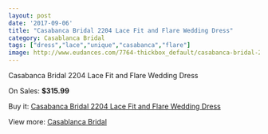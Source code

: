 ```yaml
---
layout: post
date: '2017-09-06'
title: "Casabanca Bridal 2204 Lace Fit and Flare Wedding Dress"
category: Casablanca Bridal
tags: ["dress","lace","unique","casabanca","flare"]
image: http://www.eudances.com/7764-thickbox_default/casabanca-bridal-2204-lace-fit-and-flare-wedding-dress.jpg
---
```

Casabanca Bridal 2204 Lace Fit and Flare Wedding Dress

On Sales: **$315.99**
<a href="https://www.eudances.com/en/casablanca-bridal/2743-casabanca-bridal-2204-lace-fit-and-flare-wedding-dress.html"><amp-img layout="responsive" width="600" height="600" src="//www.eudances.com/7764-thickbox_default/casabanca-bridal-2204-lace-fit-and-flare-wedding-dress.jpg" alt="Casabanca Bridal 2204 Lace Fit and Flare Wedding Dress 0" /></a>
<a href="https://www.eudances.com/en/casablanca-bridal/2743-casabanca-bridal-2204-lace-fit-and-flare-wedding-dress.html"><amp-img layout="responsive" width="600" height="600" src="//www.eudances.com/7767-thickbox_default/casabanca-bridal-2204-lace-fit-and-flare-wedding-dress.jpg" alt="Casabanca Bridal 2204 Lace Fit and Flare Wedding Dress 1" /></a>
<a href="https://www.eudances.com/en/casablanca-bridal/2743-casabanca-bridal-2204-lace-fit-and-flare-wedding-dress.html"><amp-img layout="responsive" width="600" height="600" src="//www.eudances.com/7766-thickbox_default/casabanca-bridal-2204-lace-fit-and-flare-wedding-dress.jpg" alt="Casabanca Bridal 2204 Lace Fit and Flare Wedding Dress 2" /></a>
<a href="https://www.eudances.com/en/casablanca-bridal/2743-casabanca-bridal-2204-lace-fit-and-flare-wedding-dress.html"><amp-img layout="responsive" width="600" height="600" src="//www.eudances.com/7765-thickbox_default/casabanca-bridal-2204-lace-fit-and-flare-wedding-dress.jpg" alt="Casabanca Bridal 2204 Lace Fit and Flare Wedding Dress 3" /></a>

Buy it: [Casabanca Bridal 2204 Lace Fit and Flare Wedding Dress](https://www.eudances.com/en/casablanca-bridal/2743-casabanca-bridal-2204-lace-fit-and-flare-wedding-dress.html "Casabanca Bridal 2204 Lace Fit and Flare Wedding Dress")

View more: [Casablanca Bridal](https://www.eudances.com/en/4-casablanca-bridal "Casablanca Bridal")
